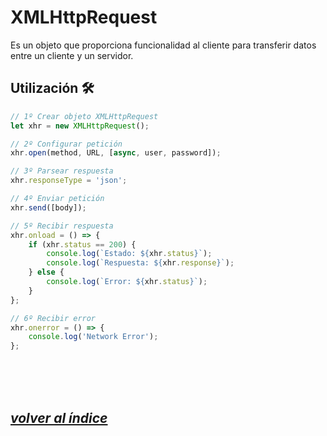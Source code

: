 # XMLHttpRequest
Es un objeto que proporciona funcionalidad al cliente para transferir datos entre un cliente y un servidor.

## Utilización 🛠️
```javascript
// 1º Crear objeto XMLHttpRequest
let xhr = new XMLHttpRequest();

// 2º Configurar petición
xhr.open(method, URL, [async, user, password]);

// 3º Parsear respuesta
xhr.responseType = 'json';

// 4º Enviar petición
xhr.send([body]);

// 5º Recibir respuesta
xhr.onload = () => {
    if (xhr.status == 200) {
        console.log(`Estado: ${xhr.status}`);
        console.log(`Respuesta: ${xhr.response}`);
    } else {
        console.log(`Error: ${xhr.status}`);
    }
};

// 6º Recibir error
xhr.onerror = () => {
    console.log('Network Error');
};
```
<br><br><br>

## *[volver al índice](../../README.md)*